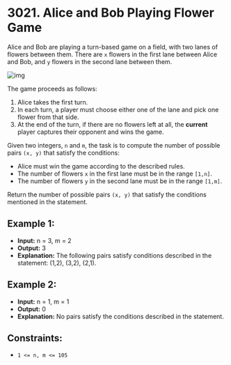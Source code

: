 # 3021. Alice and Bob Playing Flower Game

Alice and Bob are playing a turn-based game on a field, with two lanes of flowers between them. There are `x` flowers in the first lane between Alice and Bob, and `y` flowers in the second lane between them.

![img](https://assets.leetcode.com/uploads/2025/08/27/3021.png)

The game proceeds as follows:

1. Alice takes the first turn.
2. In each turn, a player must choose either one of the lane and pick one flower from that side.
3. At the end of the turn, if there are no flowers left at all, the **current** player captures their opponent and wins the game.

Given two integers, `n` and `m`, the task is to compute the number of possible pairs `(x, y)` that satisfy the conditions:

- Alice must win the game according to the described rules.
- The number of flowers `x` in the first lane must be in the range `[1,n]`.
- The number of flowers `y` in the second lane must be in the range `[1,m]`.

Return the number of possible pairs `(x, y)` that satisfy the conditions mentioned in the statement.

## Example 1:

- **Input:** n = 3, m = 2
- **Output:** 3
- **Explanation:** The following pairs satisfy conditions described in the statement: (1,2), (3,2), (2,1).

## Example 2:

- **Input:** n = 1, m = 1
- **Output:** 0
- **Explanation:** No pairs satisfy the conditions described in the statement.


## Constraints:

- `1 <= n, m <= 105`